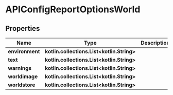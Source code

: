 
# APIConfigReportOptionsWorld

## Properties
Name | Type | Description | Notes
------------ | ------------- | ------------- | -------------
**environment** | **kotlin.collections.List&lt;kotlin.String&gt;** |  |  [optional]
**text** | **kotlin.collections.List&lt;kotlin.String&gt;** |  |  [optional]
**warnings** | **kotlin.collections.List&lt;kotlin.String&gt;** |  |  [optional]
**worldimage** | **kotlin.collections.List&lt;kotlin.String&gt;** |  |  [optional]
**worldstore** | **kotlin.collections.List&lt;kotlin.String&gt;** |  |  [optional]



